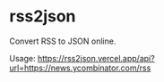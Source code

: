 # rss2json

Convert RSS to JSON online.

Usage: https://rss2json.vercel.app/api?url=https://news.ycombinator.com/rss
